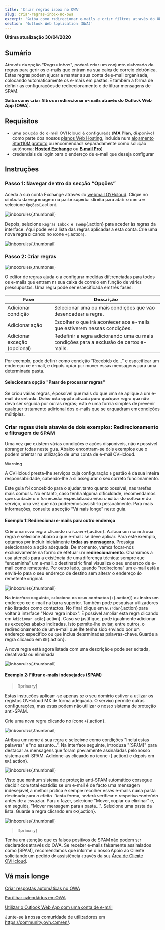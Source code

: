 ```yaml
---
title: 'Criar regras inbox no OWA'
slug: criar-regras-inbox-no-owa
excerpt: 'Saiba como redirecionar e-mails e criar filtros através do OWA'
section: 'Outlook Web Application (OWA)'
---
```


**Última atualização 30/04/2020**


## Sumário

Através da opção "Regras inbox", poderá criar um conjunto elaborado de regras para gerir os e-mails que entram na sua caixa de correio eletrónica. Estas regras podem ajudar a manter a sua conta de e-mail organizada, colocando automaticamente os e-mails em pastas. É também a forma de definir as configurações de redirecionamento e de filtrar mensagens de SPAM.

**Saiba como criar filtros e redirecionar e-mails através do Outlook Web App (OWA).**


## Requisitos

- uma solução de e-mail OVHcloud já configurada (**MX Plan**, disponível como parte dos nossos [planos Web Hosting](https://www.ovhcloud.com/pt/web-hosting/), incluída num [alojamento Start10M gratuito](https://www.ovhcloud.com/pt/domains/free-web-hosting/) ou encomendada separadamente como solução autónoma; [**Hosted Exchange**](https://www.ovhcloud.com/pt/emails/hosted-exchange/) ou [**E-mail Pro**](https://www.ovhcloud.com/pt/emails/email-pro/))
- credenciais de login para o endereço de e-mail que deseja configurar


## Instruções

### Passo 1: Navegar dentro da secção “Opções”

Aceda à sua conta Exchange através do [webmail OVHcloud](https://www.ovh.pt/mail/). Clique no símbolo da engrenagem na parte superior direita para abrir o menu e selecione `Opções`{.action}.

![inboxrules](images/exchange-rules-step1.png){.thumbnail}

Depois, selecione `Regras Inbox e sweep`{.action} para aceder às regras da interface. Aqui pode ver a lista das regras aplicadas a esta conta. Crie uma nova regra clicando no ícone `+`{.action}.

![inboxrules](images/exchange-rules-step2.png){.thumbnail}

### Passo 2: Criar regras

![inboxrules](images/exchange-rules-step3.png){.thumbnail}

O editor de regras ajuda-o a configurar medidas diferenciadas para todos os e-mails que entram na sua caixa de correio em função de vários pressupostos. Uma regra pode ser especificada em três fases:

|Fase|Descrição|
|---|---|
|Adicionar condição|Selecionar uma ou mais condições que vão desencadear a regra.|
|Adicionar ação|Escolher o que irá acontecer aos e-mails que estiverem nessas condições.|
|Adicionar exceção (opcional)|Redefinir a regra adicionando uma ou mais condições para a exclusão de certos e-mails.|

Por exemplo, pode definir como condição “Recebido de...” e especificar um endereço de e-mail, e depois optar por mover essas mensagens para uma determinada pasta.

#### Selecionar a opção "Parar de processar regras"

Se criou várias regras, é possível que mais do que uma se aplique a um e-mail de entrada. Deixe esta opção ativada para qualquer regra que não deva ser seguida por outras regras; esta é uma forma simples de prevenir qualquer tratamento adicional dos e-mails que se enquadram em condições múltiplas.

### Criar regras úteis através de dois exemplos: Redirecionamento e filtragem de SPAM 

Uma vez que existem várias condições e ações disponíveis, não é possível abranger todas neste guia. Abaixo encontram-se dois exemplos que o podem orientar na utilização de uma conta de e-mail OVHcloud. 

> [!warning]
>A OVHcloud presta-lhe serviços cuja configuração e gestão é da sua inteira responsabilidade, cabendo-lhe a si assegurar o seu correto funcionamento. 
>
>Este guia foi concebido para o ajudar, tanto quanto possível, nas tarefas mais comuns. No entanto, caso tenha alguma dificuldade, recomendamos que contacte um fornecedor especializado e/ou o editor do software do serviço, uma vez que não poderemos assisti-lo pessoalmente. Para mais informações, consulte a secção “Vá mais longe” neste guia.
>

#### Exemplo 1: Redirecionar e-mails para outro endereço

Crie uma nova regra clicando no ícone `+`{.action}. Atribua um nome à sua regra e selecione abaixo a que e-mails se deve aplicar. Para este exemplo, optamos por incluir inicialmente **todas as mensagens**. Prossiga selecionando a ação adequada. De momento, vamos focar-nos exclusivamente na forma de efetuar um **redirecionamento**. Chamamos a usa atenção para a existência de uma diferença técnica: sempre que “encaminha” um e-mail, o destinatário final visualiza o seu endereço de e-mail como remetente. Por outro lado, quando “redireciona” um e-mail está a enviá-lo para o seu endereço de destino sem alterar o endereço do remetente original. 

![inboxrules](images/exchange-rules-step4.png){.thumbnail}

Na interface seguinte, selecione os seus contactos  (`+`{.action}) ou insira um endereço de e-mail na barra superior. Também pode pesquisar utilizadores não listados como contactos. No final, clique em `Guardar`{.action} para voltar à interface "Nova regra inbox". É possível ampliar esta regra clicando em `Adicionar ação`{.action}. Caso se justifique, pode igualmente adicionar as exceções abaixo indicadas. Isto permite-lhe evitar, entre outros, o redirecionamento de um e-mail que lhe tenha sido enviado por um endereço específico ou que inclua determinadas palavras-chave. Guarde a regra clicando em `OK`{.action}.

A  nova regra está agora listada com uma descrição e pode ser editada, desativada ou eliminada.

![inboxrules](images/redirection_rulebis.gif){.thumbnail}


#### Exemplo 2: Filtrar e-mails indesejados (SPAM)

> [!primary]
>
Estas instruções aplicam-se apenas se o seu domínio estiver a utilizar os registos OVHcloud MX de forma adequada. O serviço permite outras configurações, mas estas podem não utilizar o nosso sistema de proteção anti-SPAM.
>

Crie uma nova regra clicando no ícone `+`{.action}.

![inboxrules](images/exchange-rules-step7.png){.thumbnail}

Atribua um nome à sua regra e selecione como condições "Inclui estas palavras" e "no assunto...". Na interface seguinte, introduza "\[SPAM]" para destacar as mensagens que foram previamente assinaladas pelo nosso sistema anti-SPAM. Adicione-as clicando no ícone `+`{.action} e depois em `OK`{.action}.

![inboxrules](images/exchange-rules-step8.png){.thumbnail}

Visto que nenhum sistema de proteção anti-SPAM automático consegue decidir com total exatidão se um e-mail é de facto uma mensagem indesejável, a melhor prática é sempre recolher esses e-mails numa pasta destinada para o efeito. Desta forma, poderá verificar o respetivo conteúdo antes de a esvaziar. Para o fazer, selecione "Mover, copiar ou eliminar" e, em seguida, "Mover mensagem para a pasta...". Selecione uma pasta da lista. Guarde a regra clicando em `OK`{.action}.

![inboxrules](images/exchange-rules-step9_2.png){.thumbnail}


> [!primary]
>
Tenha em atenção que os falsos positivos de SPAM não podem ser declarados através do OWA. Se receber e-mails falsamente assinalados como \[SPAM], recomendamos que informe o nosso Apoio ao Cliente solicitando um pedido de assistência através da sua [Área de Cliente OVHcloud](https://www.ovh.com/manager/dedicated/#/support/tickets/new).  
>


## Vá mais longe

[Criar respostas automáticas no OWA](../exchange_2016_how_to_set_up_automatic_replies_in_owa)

[Partilhar calendários em OWA](../exchange_2016_partilhar_um_calendario_atraves_do_webmail_owa/)

[Utilizar o Outlook Web App com uma conta de e-mail](../exchange_2016_guia_de_utilizacao_do_outlook_web_app/)

Junte-se à nossa comunidade de utilizadores em <https://community.ovh.com/en/>.

